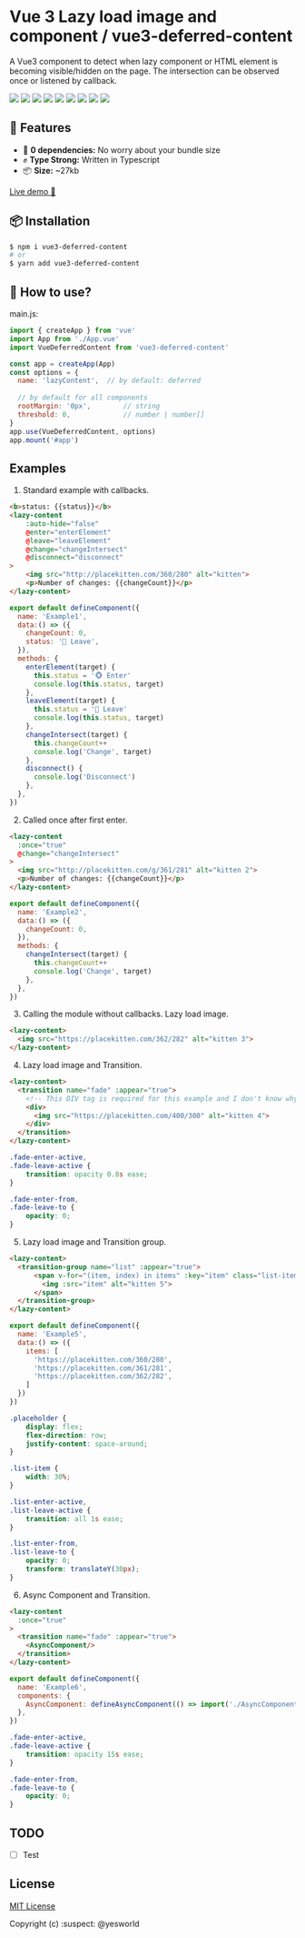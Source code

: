 # Vue 3 Lazy load image and component / vue3-deferred-content

A Vue3 component to detect when lazy component or HTML element is becoming visible/hidden on the page. The intersection can be observed once or listened by callback.

[![](https://img.shields.io/npm/v/vue3-deferred-content?color=success&style=flat-square)](https://www.npmjs.com/package/vue3-deferred-content)
![](https://img.shields.io/npm/l/vue3-deferred-content?color=success&style=flat-square)
[![](https://img.shields.io/github/repo-size/yesworld/vue3-deferred-content?style=flat-square)](https://bundlephobia.com/result?p=vue3-deferred-content)
[![](https://img.shields.io/bundlephobia/min/vue3-deferred-content?style=flat-square)](https://bundlephobia.com/result?p=vue3-deferred-content)
![](https://img.shields.io/npm/dw/vue3-deferred-content?color=blue&style=flat-square)
[![](https://img.shields.io/github/issues/yesworld/vue3-deferred-content?style=flat-square&color=yellow)](https://github.com/yesworld/vue3-deferred-content/issues)
[![](https://img.shields.io/github/issues-pr/yesworld/vue3-deferred-content?style=flat-square&color=yellow)](https://github.com/yesworld/vue3-deferred-content/pulls)
[![](https://shields.io/badge/version-3.0-green?logo=Vue.js&style=flat-square)](https://v3.vuejs.org/)
[![](https://img.shields.io/github/stars/yesworld/vue3-deferred-content?style=social)](https://github.com/yesworld/vue3-deferred-content)

[comment]: <> (![]&#40;https://img.shields.io/badge/buy%20me%20a%20coffee-donate-blue.svg?color=orange&style=flat-square&#41;)

## 🚀 Features
- 🔗 **0 dependencies:** No worry about your bundle size
- ✊ **Type Strong:** Written in Typescript
- 📦 **Size:** ~27kb

[Live demo 🎉](https://yesworld.github.io/vue3-deferred-content/)

[comment]: <> (- 🌎 **Browser support:** Use it through CDN)

## 📦 Installation
```sh
$ npm i vue3-deferred-content
# or
$ yarn add vue3-deferred-content
```

## 📎 How to use?

main.js:

```js
import { createApp } from 'vue'
import App from './App.vue'
import VueDeferredContent from 'vue3-deferred-content'

const app = createApp(App)
const options = {
  name: 'lazyContent',  // by default: deferred
  
  // by default for all components
  rootMargin: '0px',        // string
  threshold: 0,             // number | number[]
}     
app.use(VueDeferredContent, options)
app.mount('#app')
```

## Examples

1. Standard example with callbacks.
```html
<b>status: {{status}}</b>
<lazy-content
    :auto-hide="false"
    @enter="enterElement"
    @leave="leaveElement"
    @change="changeIntersect"
    @disconnect="disconnect"
>
    <img src="http://placekitten.com/360/280" alt="kitten">
    <p>Number of changes: {{changeCount}}</p>
</lazy-content>
```

```js
export default defineComponent({
  name: 'Example1',
  data:() => ({
    changeCount: 0,
    status: '🙈 Leave',
  }),
  methods: {
    enterElement(target) {
      this.status = '🐵 Enter'
      console.log(this.status, target)
    },
    leaveElement(target) {
      this.status = '🙈 Leave'
      console.log(this.status, target)
    },
    changeIntersect(target) {
      this.changeCount++
      console.log('Change', target)
    },
    disconnect() {
      console.log('Disconnect')
    },
  },
})
```

2. Called once after first enter.
```html
<lazy-content
  :once="true"
  @change="changeIntersect"
>
  <img src="http://placekitten.com/g/361/281" alt="kitten 2">
  <p>Number of changes: {{changeCount}}</p>
</lazy-content>
```

```js
export default defineComponent({
  name: 'Example2',
  data:() => ({
    changeCount: 0,
  }),
  methods: {
    changeIntersect(target) {
      this.changeCount++
      console.log('Change', target)
    },
  },
})
```

3. Calling the module without callbacks. Lazy load image.
```html
<lazy-content>
  <img src="https://placekitten.com/362/282" alt="kitten 3">
</lazy-content>
```

4. Lazy load image and Transition.
```html
<lazy-content>
  <transition name="fade" :appear="true">
    <!-- This DIV tag is required for this example and I don't know why. :( -->
    <div>
      <img src="https://placekitten.com/400/300" alt="kitten 4">
    </div>
  </transition>
</lazy-content>
```

```css
.fade-enter-active,
.fade-leave-active {
    transition: opacity 0.8s ease;
}

.fade-enter-from,
.fade-leave-to {
    opacity: 0;
}
```

5. Lazy load image and Transition group.
```html
<lazy-content>
  <transition-group name="list" :appear="true">
      <span v-for="(item, index) in items" :key="item" class="list-item" :style="`transition-delay: ${index * 250}ms;`">
        <img :src="item" alt="kitten 5">
      </span>
  </transition-group>
</lazy-content>
```

```js
export default defineComponent({
  name: 'Example5',
  data:() => ({
    items: [
      'https://placekitten.com/360/280',
      'https://placekitten.com/361/281',
      'https://placekitten.com/362/282',
    ]
  })
})
```

```css
.placeholder {
    display: flex;
    flex-direction: row;
    justify-content: space-around;
}

.list-item {
    width: 30%;
}

.list-enter-active,
.list-leave-active {
    transition: all 1s ease;
}

.list-enter-from,
.list-leave-to {
    opacity: 0;
    transform: translateY(30px);
}
```

6. Async Component and Transition.
```html
<lazy-content
  :once="true"
>
  <transition name="fade" :appear="true">
    <AsyncComponent/>
  </transition>
</lazy-content>
```

```js
export default defineComponent({
  name: 'Example6',
  components: {
    AsyncComponent: defineAsyncComponent(() => import('./AsyncComponent.vue')),
  },
})
```

```css
.fade-enter-active,
.fade-leave-active {
    transition: opacity 15s ease;
}

.fade-enter-from,
.fade-leave-to {
    opacity: 0;
}
```

## TODO
- [ ] Test

## License

[MIT License](./LICENSE)

Copyright (c) :suspect: @yesworld
